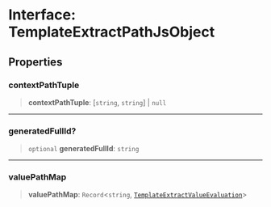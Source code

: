# Interface: TemplateExtractPathJsObject

## Properties

### contextPathTuple

> **contextPathTuple**: \[`string`, `string`\] \| `null`

***

### generatedFullId?

> `optional` **generatedFullId**: `string`

***

### valuePathMap

> **valuePathMap**: `Record`\<`string`, [`TemplateExtractValueEvaluation`](TemplateExtractValueEvaluation.md)\>
